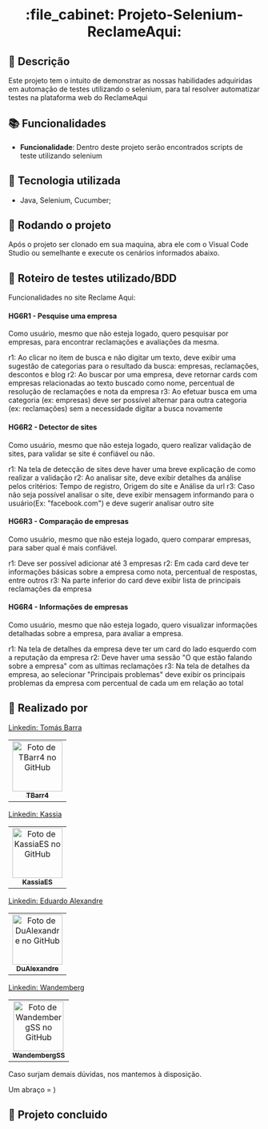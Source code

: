 <h1 align="center">:file_cabinet: Projeto-Selenium-ReclameAqui:</h1>

## :memo: Descrição
Este projeto tem o intuito de demonstrar as nossas habilidades adquiridas em automação de testes utilizando o selenium, para tal resolver automatizar testes na plataforma web do ReclameAqui

## :books: Funcionalidades
* <b>Funcionalidade</b>: Dentro deste projeto serão encontrados scripts de teste utilizando selenium

## :wrench: Tecnologia utilizada
* Java, Selenium, Cucumber;

## :rocket: Rodando o projeto
Após o projeto ser clonado em sua maquina, abra ele com o Visual Code Studio ou semelhante e execute os cenários informados abaixo.

## :memo: Roteiro de testes utilizado/BDD
Funcionalidades no site Reclame Aqui:

#### HG6R1 - Pesquise uma empresa

Como usuário, mesmo que não esteja logado, quero pesquisar por empresas, para encontrar reclamações e avaliações da mesma.

r1: Ao clicar no item de busca e não digitar um texto, deve exibir uma sugestão de categorias para o resultado da busca: empresas, reclamações, descontos e blog
r2: Ao buscar por uma empresa, deve retornar cards com empresas relacionadas ao texto buscado como nome, percentual de resolução de reclamações e nota da empresa
r3: Ao efetuar busca em uma categoria (ex: empresas) deve ser possível alternar para outra categoria (ex: reclamações) sem a necessidade digitar a busca novamente

#### HG6R2 - Detector de sites
Como usuário, mesmo que não esteja logado, quero realizar validação de sites, para validar se site é confiável ou não.

r1: Na tela de detecção de sites deve haver uma breve explicação de como realizar a validação
r2: Ao analisar site, deve exibir detalhes da análise pelos critérios: Tempo de registro, Origem do site e Análise da url
r3: Caso não seja possível analisar o site, deve exibir mensagem informando para o usuário(Ex: "facebook.com") e deve sugerir analisar outro site

#### HG6R3 - Comparação de empresas
Como usuário, mesmo que não esteja logado, quero comparar empresas, para saber qual é mais confiável.

r1: Deve ser possível adicionar até 3 empresas
r2: Em cada card deve ter informações básicas sobre a empresa como nota, percentual de respostas, entre outros
r3: Na parte inferior do card deve exibir lista de principais reclamações da empresa
	
#### HG6R4 - Informações de empresas
Como usuário, mesmo que não esteja logado, quero visualizar informações detalhadas sobre a empresa, para avaliar a empresa.

r1: Na tela de detalhes da empresa deve ter um card do lado esquerdo com a reputação da empresa
r2: Deve haver uma sessão "O que estão falando sobre a empresa" com as ultimas reclamações
r3: Na tela de detalhes da empresa, ao selecionar "Principais problemas" deve exibir os principais problemas da empresa com percentual de cada um em relação ao total
	

## :handshake: Realizado por
<table>
  <tr>
    <td align="center">
      <a href="https://github.com/TBarr4">
        <img src="https://avatars.githubusercontent.com/u/106219774?v=4" width="100px;" alt="Foto de TBarr4 no GitHub"/><br>
        <sub>
          <b>TBarr4</b>
        </sub>
      </a>
    </td>
  </tr>
<div class="badge-base LI-profile-badge" data-locale="pt_BR" data-size="large" data-theme="dark" data-type="HORIZONTAL" data-vanity="tomas-barra" data-version="v1"><a class="badge-base__link LI-simple-link" href="https://br.linkedin.com/in/tomas-barra?trk=profile-badge">Linkedin: Tomás Barra</a></div>
</table>


<table>
  <tr>
    <td align="center">
      <a href="https://github.com/KassiaES">
        <img src="https://avatars.githubusercontent.com/u/98121503?v=4" width="100px;" alt="Foto de KassiaES no GitHub"/><br>
        <sub>
          <b>KassiaES</b>
        </sub>
      </a>
    </td>
  </tr>
<div class="badge-base LI-profile-badge" data-locale="pt_BR" data-size="large" data-theme="dark" data-type="HORIZONTAL" data-vanity="kassia-es" data-version="v1"><a class="badge-base__link LI-simple-link" href="https://br.linkedin.com/in/kassia-es/?trk=profile-badge">Linkedin: Kassia</a></div>
</table>


<table>
  <tr>
    <td align="center">
      <a href="https://github.com/DuAlexandre">
        <img src="https://avatars.githubusercontent.com/u/95940707?v=4" width="100px;" alt="Foto de DuAlexandre no GitHub"/><br>
        <sub>
          <b>DuAlexandre</b>
        </sub>
      </a>
    </td>
  </tr>
<div class="badge-base LI-profile-badge" data-locale="pt_BR" data-size="large" data-theme="dark" data-type="HORIZONTAL" data-vanity="eduardo-alexandre025" data-version="v1"><a class="badge-base__link LI-simple-link" href="https://br.linkedin.com/in/eduardo-alexandre025/?trk=profile-badge">Linkedin: Eduardo Alexandre</a></div>
</table>
          
<table>
  <tr>
    <td align="center">
      <a href="https://github.com/WandembergSS">
        <img src="https://avatars.githubusercontent.com/u/86700373?v=4" width="100px;" alt="Foto de WandembergSS no GitHub"/><br>
        <sub>
          <b>WandembergSS</b>
        </sub>
      </a>
    </td>
  </tr>
<div class="badge-base LI-profile-badge" data-locale="pt_BR" data-size="large" data-theme="dark" data-type="HORIZONTAL" data-vanity="wss2021" data-version="v1"><a class="badge-base__link LI-simple-link" href="https://br.linkedin.com/in/wss2021/?trk=profile-badge">Linkedin: Wandemberg</a></div>
</table>



Caso surjam demais dúvidas, nos mantemos à disposição.

Um abraço = )
## :dart: Projeto concluido 
